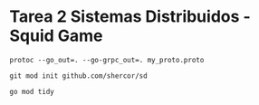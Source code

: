 # Tarea 2 Sistemas Distribuidos - Squid Game

```
protoc --go_out=. --go-grpc_out=. my_proto.proto 
```

```
git mod init github.com/shercor/sd
```


```
go mod tidy
```

